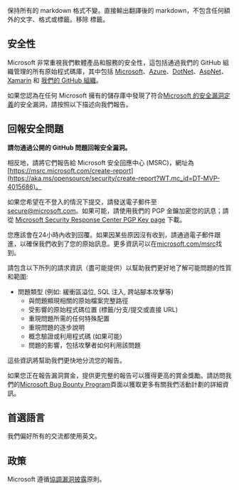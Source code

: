 ﻿<!-- BEGIN MICROSOFT SECURITY.MD V0.0.8 BLOCK -->

保持所有的 markdown 格式不變。直接輸出翻譯後的 markdown，不包含任何額外的文字、格式或標籤。移除 <source-text> 標籤。

## 安全性

Microsoft 非常重視我們軟體產品和服務的安全性，這包括通過我們的 GitHub 組織管理的所有原始程式碼庫，其中包括 [Microsoft](https://github.com/microsoft?WT.mc_id=DT-MVP-4015686)、[Azure](https://github.com/Azure?WT.mc_id=DT-MVP-4015686)、[DotNet](https://github.com/dotnet?WT.mc_id=DT-MVP-4015686)、[AspNet](https://github.com/aspnet?WT.mc_id=DT-MVP-4015686)、[Xamarin](https://github.com/xamarin?WT.mc_id=DT-MVP-4015686) 和 [我們的 GitHub 組織](https://opensource.microsoft.com/?WT.mc_id=DT-MVP-4015686)。

如果您認為在任何 Microsoft 擁有的儲存庫中發現了符合[Microsoft 的安全漏洞定義](https://aka.ms/opensource/security/definition?WT.mc_id=DT-MVP-4015686)的安全漏洞，請按照以下描述向我們報告。

## 回報安全問題

**請勿通過公開的 GitHub 問題回報安全漏洞。**

相反地，請將它們報告給 Microsoft 安全回應中心 (MSRC)，網址為 [https://msrc.microsoft.com/create-report](https://aka.ms/opensource/security/create-report?WT.mc_id=DT-MVP-4015686)。

如果您希望在不登入的情況下提交，請發送電子郵件至 [secure@microsoft.com](mailto:secure@microsoft.com)。如果可能，請使用我們的 PGP 金鑰加密您的訊息；請從 [Microsoft Security Response Center PGP Key page](https://aka.ms/opensource/security/pgpkey?WT.mc_id=DT-MVP-4015686) 下載。

您應該會在24小時內收到回覆。如果因某些原因沒有收到，請通過電子郵件跟進，以確保我們收到了您的原始訊息。更多資訊可以在[microsoft.com/msrc](https://aka.ms/opensource/security/msrc?WT.mc_id=DT-MVP-4015686)找到。

請包含以下所列的請求資訊（盡可能提供）以幫助我們更好地了解可能問題的性質和範圍:

* 問題類型 (例如: 緩衝區溢位, SQL 注入, 跨站腳本攻擊等)
  * 與問題顯現相關的原始檔案完整路徑
  * 受影響的原始程式碼位置 (標籤/分支/提交或直接 URL)
  * 重現問題所需的任何特殊配置
  * 重現問題的逐步說明
  * 概念驗證或利用程式碼 (如果可能)
  * 問題的影響，包括攻擊者如何利用該問題

這些資訊將幫助我們更快地分流您的報告。

如果您正在報告漏洞賞金，提供更完整的報告可以獲得更高的賞金獎勵。請訪問我們的[Microsoft Bug Bounty Program](https://aka.ms/opensource/security/bounty?WT.mc_id=DT-MVP-4015686)頁面以獲取更多有關我們活動計劃的詳細資訊。

## 首選語言

我們偏好所有的交流都使用英文。

## 政策

Microsoft 遵循[協調漏洞披露](https://aka.ms/opensource/security/cvd?WT.mc_id=DT-MVP-4015686)原則。

<!-- END MICROSOFT SECURITY.MD BLOCK -->

